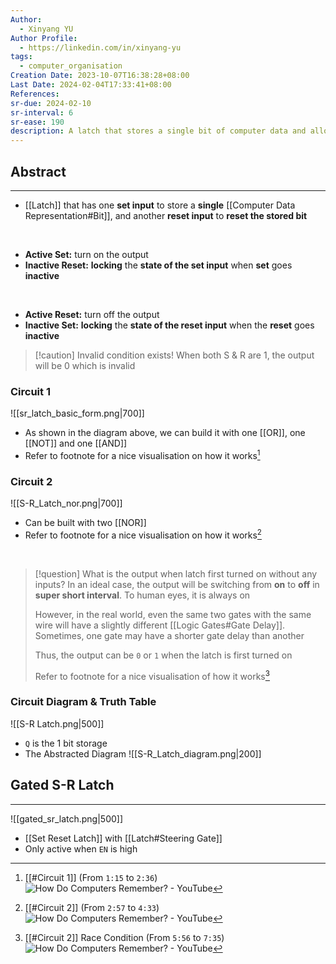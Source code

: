 ```yaml
---
Author:
  - Xinyang YU
Author Profile:
  - https://linkedin.com/in/xinyang-yu
tags:
  - computer_organisation
Creation Date: 2023-10-07T16:38:28+08:00
Last Date: 2024-02-04T17:33:41+08:00
References: 
sr-due: 2024-02-10
sr-interval: 6
sr-ease: 190
description: A latch that stores a single bit of computer data and allows for resetting the stored bit.
---
```

## Abstract
---
- [[Latch]] that has one **set input** to store a **single** [[Computer Data Representation#Bit]], and another **reset input** to **reset the stored bit**
</br>

- **Active Set:** turn on the output
- **Inactive Reset:** **locking** the **state of the set input** when **set** goes **inactive**
</br>

- **Active Reset:** turn off the output
- **Inactive Set:** **locking** the **state of the reset input** when the **reset** goes **inactive**

>[!caution] Invalid condition exists!
> When both S & R are 1, the output will be 0 which is invalid

### Circuit 1
![[sr_latch_basic_form.png|700]]
- As shown in the diagram above, we can build it with one [[OR]], one [[NOT]] and one [[AND]]
- Refer to footnote for a nice visualisation on how it works[^1]


### Circuit 2
![[S-R_Latch_nor.png|700]]
- Can be built with two [[NOR]]
- Refer to footnote for a nice visualisation on how it works[^2]
</br>

>[!question] What is the output when latch first turned on without any inputs?
> In an ideal case, the output will be switching from **on** to **off** in **super short interval**. To human eyes, it is always on
> 
> However, in the real world, even the same two gates with the same wire will have a slightly different [[Logic Gates#Gate Delay]]. Sometimes, one gate may have a shorter gate delay than another
> 
> Thus, the output can be `0` or `1` when the latch is first turned on
> 
> Refer to footnote for a nice visualisation of how it works[^3]

### Circuit Diagram & Truth Table
![[S-R Latch.png|500]]
- `Q` is the 1 bit storage
- The Abstracted Diagram
![[S-R_Latch_diagram.png|200]]
## Gated S-R Latch
---
![[gated_sr_latch.png|500]]
- [[Set Reset Latch]] with [[Latch#Steering Gate]]
- Only active when `EN` is high

[^1]: [[#Circuit 1]] (From `1:15` to `2:36`)
![How Do Computers Remember? - YouTube](https://youtu.be/I0-izyq6q5s?si=uCiyGmIsDyOfcte9)
[^2]: [[#Circuit 2]] (From `2:57` to `4:33`)
![How Do Computers Remember? - YouTube](https://youtu.be/I0-izyq6q5s?si=uCiyGmIsDyOfcte9)
[^3]: [[#Circuit 2]] Race Condition (From `5:56` to `7:35`)
![How Do Computers Remember? - YouTube](https://youtu.be/I0-izyq6q5s?si=uCiyGmIsDyOfcte9)